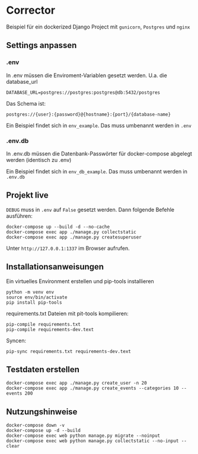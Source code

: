 # Corrector
Beispiel für ein dockerized Django Project mit `gunicorn`, `Postgres` und
`nginx`


## Settings anpassen

### .env
In .env müssen die Enviroment-Variablen gesetzt werden. U.a. die database_url

    DATABASE_URL=postgres://postgres:postgres@db:5432/postgres

Das Schema ist:
    
    postgres://{user}:{password}@{hostname}:{port}/{database-name} 


Ein Beispiel findet sich in `env_example`. Das muss umbenannt werden in
`.env`

### .env.db
In .env.db müssen die Datenbank-Passwörter für docker-compose abgelegt werden
(identisch zu .env)

Ein Beispiel findet sich in `env_db_example`. Das muss umbenannt werden in
`.env.db`

## Projekt live
`DEBUG` muss in `.env` auf `False` gesetzt werden. Dann folgende Befehle
ausführen: 

    docker-compose up --build -d --no-cache
    docker-compose exec app ./manage.py collectstatic
    docker-compose exec app ./manage.py createsuperuser 

Unter `http://127.0.0.1:1337` im Browser aufrufen.


## Installationsanweisungen

Ein virtuelles Environment erstellen und pip-tools installieren

    python -m venv env
    source env/bin/activate
    pip install pip-tools

requirements.txt Dateien mit pit-tools kompilieren:

    pip-compile requirements.txt
    pip-compile requirements-dev.text

Syncen:

    pip-sync requirements.txt requirements-dev.text


## Testdaten erstellen

    docker-compose exec app ./manage.py create_user -n 20
    docker-compose exec app ./manage.py create_events --categories 10 --events 200

## Nutzungshinweise
    docker-compose down -v
    docker-compose up -d --build
    docker-compose exec web python manage.py migrate --noinput
    docker-compose exec web python manage.py collectstatic --no-input --clear
